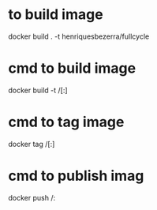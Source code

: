 
# to build image
docker build . -t henriquesbezerra/fullcycle   


# cmd to build image
docker build -t <hub-user>/<repo-name>[:<tag>]

# cmd to tag image
docker tag <existing-image> <hub-user>/<repo-name>[:<tag>]

# cmd to publish imag
docker push <hub-user>/<repo-name>:<tag>